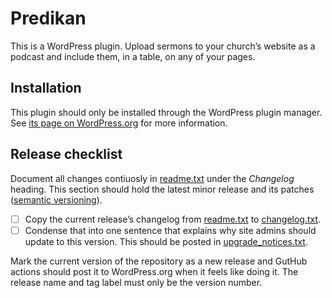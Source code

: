 # Predikan
This is a WordPress plugin. Upload sermons to your church’s website as a podcast and include them, in a table, on any of your pages.

## Installation
This plugin should only be installed through the WordPress plugin manager. See [its page on WordPress.org](https://wordpress.org/plugins/predikan/) for more information.

## Release checklist
Document all changes contiuosly in [readme.txt](src/readme.txt) under the _Changelog_ heading. This section should hold the latest minor release and its patches ([semantic versioning](https://semver.org/)).

- [ ] Copy the current release’s changelog from [readme.txt](src/readme.txt) to [changelog.txt](src/changelog.txt).
- [ ] Condense that into one sentence that explains why site admins should update to this version. This should be posted in [upgrade_notices.txt](src/upgrade_notices.txt).

Mark the current version of the repository as a new release and GutHub actions should post it to WordPress.org when it feels like doing it. The release name and tag label must only be the version number.
